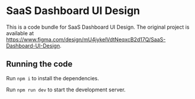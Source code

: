 
  # SaaS Dashboard UI Design

  This is a code bundle for SaaS Dashboard UI Design. The original project is available at https://www.figma.com/design/mU4jykelVdtNeqxcB2d17Q/SaaS-Dashboard-UI-Design.

  ## Running the code

  Run `npm i` to install the dependencies.

  Run `npm run dev` to start the development server.
  
